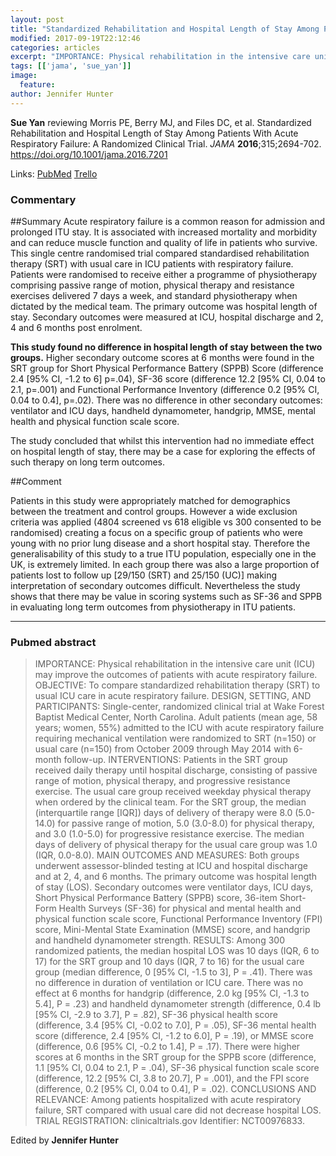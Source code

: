 ```yaml
---
layout: post
title: "Standardized Rehabilitation and Hospital Length of Stay Among Patients With Acute Respiratory Failure: A Randomized Clinical Trial."
modified: 2017-09-19T22:12:46
categories: articles
excerpt: "IMPORTANCE: Physical rehabilitation in the intensive care unit (ICU) may improve the outcomes of patients with acute respiratory failure. OBJECTIVE: To compare standardized rehabilitation therapy (SRT) to usual ICU care (Reviewed by Sue Yan)"
tags: [['jama', 'sue_yan']]
image:
  feature:
author: Jennifer Hunter
---
```


__Sue Yan__ reviewing Morris PE, Berry MJ, and Files DC, et al. Standardized Rehabilitation and Hospital Length of Stay Among Patients With Acute Respiratory Failure: A Randomized Clinical Trial. _JAMA_ **2016**;315;2694-702. https://doi.org/10.1001/jama.2016.7201

Links: [PubMed](https://www.ncbi.nlm.nih.gov/pubmed/?term=27367766) [Trello](https://trello.com/c/eml7TBCg)

### Commentary

##Summary
Acute respiratory failure is a common reason for admission and prolonged ITU stay. It is associated with increased mortality and morbidity and can reduce muscle function and quality of life in patients who survive. This single centre randomised trial compared standardised rehabilitation therapy (SRT) with usual care in ICU patients with respiratory failure. Patients were randomised to receive either a programme of physiotherapy comprising passive range of motion, physical therapy and resistance exercises delivered 7 days a week, and standard physiotherapy when dictated by the medical team. The primary outcome was hospital length of stay. Secondary outcomes were measured at ICU, hospital discharge and 2, 4 and 6 months post enrolment.

**This study found no difference in hospital length of stay between the two groups.** Higher secondary outcome scores at 6 months were found in the SRT group for Short Physical Performance Battery (SPPB) Score (difference 2.4 [95% CI, -1.2 to 6] p=.04), SF-36 score (difference 12.2 [95% CI, 0.04 to 2.1, p=.001) and Functional Performance Inventory (difference 0.2 [95% CI, 0.04 to 0.4], p=.02). There was no difference in other secondary outcomes: ventilator and ICU days, handheld dynamometer, handgrip, MMSE, mental health and physical function scale score.

The study concluded that whilst this intervention had no immediate effect on hospital length of stay, there may be a case for exploring the effects of such therapy on long term outcomes.

##Comment

Patients in this study were appropriately matched for demographics between the treatment and control groups. However a wide exclusion criteria was applied (4804 screened vs 618 eligible vs 300 consented to be randomised) creating a focus on a specific group of patients who were young with no prior lung disease and a short hospital stay. Therefore the generalisability of this study to a true ITU population, especially one in the UK, is extremely limited. In each group there was also a large proportion of patients lost to follow up [29/150 (SRT) and 25/150 (UC)] making interpretation of secondary outcomes difficult. Nevertheless the study shows that there may be value in scoring systems such as SF-36 and SPPB in evaluating long term outcomes from physiotherapy in ITU patients.

---

### Pubmed abstract

> IMPORTANCE: Physical rehabilitation in the intensive care unit (ICU) may improve the outcomes of patients with acute respiratory failure. OBJECTIVE: To compare standardized rehabilitation therapy (SRT) to usual ICU care in acute respiratory failure. DESIGN, SETTING, AND PARTICIPANTS: Single-center, randomized clinical trial at Wake Forest Baptist Medical Center, North Carolina. Adult patients (mean age, 58 years; women, 55%) admitted to the ICU with acute respiratory failure requiring mechanical ventilation were randomized to SRT (n=150) or usual care (n=150) from October 2009 through May 2014 with 6-month follow-up. INTERVENTIONS: Patients in the SRT group received daily therapy until hospital discharge, consisting of passive range of motion, physical therapy, and progressive resistance exercise. The usual care group received weekday physical therapy when ordered by the clinical team. For the SRT group, the median (interquartile range [IQR]) days of delivery of therapy were 8.0 (5.0-14.0) for passive range of motion, 5.0 (3.0-8.0) for physical therapy, and 3.0 (1.0-5.0) for progressive resistance exercise. The median days of delivery of physical therapy for the usual care group was 1.0 (IQR, 0.0-8.0). MAIN OUTCOMES AND MEASURES: Both groups underwent assessor-blinded testing at ICU and hospital discharge and at 2, 4, and 6 months. The primary outcome was hospital length of stay (LOS). Secondary outcomes were ventilator days, ICU days, Short Physical Performance Battery (SPPB) score, 36-item Short-Form Health Surveys (SF-36) for physical and mental health and physical function scale score, Functional Performance Inventory (FPI) score, Mini-Mental State Examination (MMSE) score, and handgrip and handheld dynamometer strength. RESULTS: Among 300 randomized patients, the median hospital LOS was 10 days (IQR, 6 to 17) for the SRT group and 10 days (IQR, 7 to 16) for the usual care group (median difference, 0 [95% CI, -1.5 to 3], P = .41). There was no difference in duration of ventilation or ICU care. There was no effect at 6 months for handgrip (difference, 2.0 kg [95% CI, -1.3 to 5.4], P = .23) and handheld dynamometer strength (difference, 0.4 lb [95% CI, -2.9 to 3.7], P = .82), SF-36 physical health score (difference, 3.4 [95% CI, -0.02 to 7.0], P = .05), SF-36 mental health score (difference, 2.4 [95% CI, -1.2 to 6.0], P = .19), or MMSE score (difference, 0.6 [95% CI, -0.2 to 1.4], P = .17). There were higher scores at 6 months in the SRT group for the SPPB score (difference, 1.1 [95% CI, 0.04 to 2.1, P = .04), SF-36 physical function scale score (difference, 12.2 [95% CI, 3.8 to 20.7], P = .001), and the FPI score (difference, 0.2 [95% CI, 0.04 to 0.4], P = .02). CONCLUSIONS AND RELEVANCE: Among patients hospitalized with acute respiratory failure, SRT compared with usual care did not decrease hospital LOS. TRIAL REGISTRATION: clinicaltrials.gov Identifier: NCT00976833.

Edited by __Jennifer Hunter__